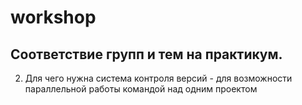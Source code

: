 # workshop

## Соответствие групп и тем на практикум.


2. Для чего нужна система контроля версий - для возможности параллельной работы командой над одним проектом